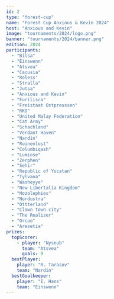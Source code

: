 ```yaml
---
id: 2
type: "forest-cup"
name: "Forest Cup Anxious & Kevin 2024"
host: "Anxious and Kevin"
image: "tournaments/2024/logo.png"
banner: "tournaments/2024/banner.png"
edition: 2024
participants:
  - "Bilsa"
  - "Einswenn"
  - "Atsvea"
  - "Cacusia"
  - "Roless"
  - "Stralla"
  - "Jutsa"
  - "Anxious and Kevin"
  - "Furilisca"
  - "Freistaat Ostpreussen"
  - "RKD"
  - "United Malay Federation"
  - "Cat Army"
  - "Schachland"
  - "Verdant Haven"
  - "Nardin"
  - "Ruinenlust"
  - "Columbiqash"
  - "Lumiose"
  - "Zerphen"
  - "Sehir"
  - "Republic of Yucatan"
  - "Tylvana"
  - "Washeyye"
  - "New Libertalia Kingdom"
  - "Mozolephies"
  - "Nordustra"
  - "Ottterland"
  - "Clown town city"
  - "The Realizer"
  - "Orcuo"
  - "Aresetia"
prizes:
  topScorer:
    - player: "Nysnub"
      team: "Atsvea"
      goals: 9
  bestPlayer:
    player: "R. Tarasov"
    team: "Nardin"
  bestGoalkeeper:
    player: "I. Hans"
    team: "Einswenn"
---
```

